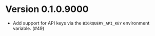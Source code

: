 # Version 0.1.0.9000

* Add support for API keys via the `BIGRQUERY_API_KEY` environment variable. (#49)
